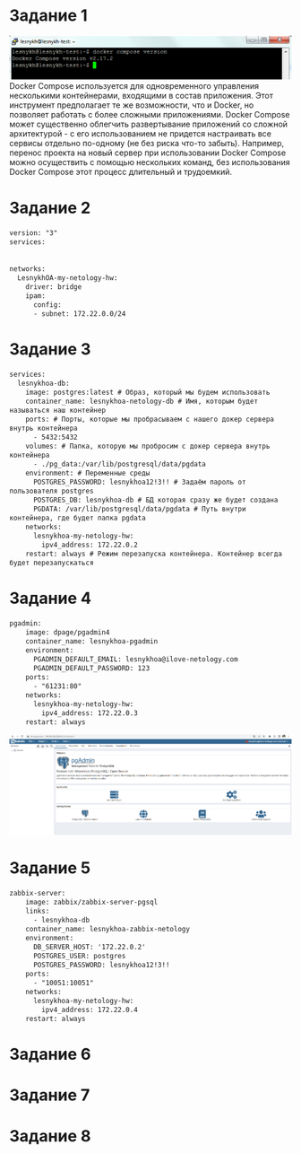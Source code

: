 # Задание 1
![](https://github.com/OlgaLesnykh/screenshots/blob/main/SVIRT_041.png)    
Docker Compose используется для одновременного управления несколькими контейнерами, входящими в состав приложения. 
Этот инструмент предполагает те же возможности, что и Docker, но позволяет работать с более сложными приложениями. Docker Compose может существенно облегчить развертывание 
приложений со сложной архитектурой - с его использованием не придется настраивать все сервисы отдельно по-одному (не без риска что-то забыть). Например, перенос проекта 
на новый сервер при использовании Docker Compose можно осуществить с помощью нескольких команд, без использования Docker Compose этот процесс длительный и трудоемкий.
# Задание 2
```
version: "3"
services:


networks:
  LesnykhOA-my-netology-hw:
    driver: bridge
    ipam:
      config:
      - subnet: 172.22.0.0/24
```
# Задание 3
```
services:
  lesnykhoa-db:
    image: postgres:latest # Образ, который мы будем использовать
    container_name: lesnykhoa-netology-db # Имя, которым будет называться наш контейнер
    ports: # Порты, которые мы пробрасываем с нашего докер сервера внутрь контейнера
      - 5432:5432
    volumes: # Папка, которую мы пробросим с докер сервера внутрь контейнера
      - ./pg_data:/var/lib/postgresql/data/pgdata
    environment: # Переменные среды
      POSTGRES_PASSWORD: lesnykhoa12!3!! # Задаём пароль от пользователя postgres
      POSTGRES_DB: lesnykhoa-db # БД которая сразу же будет создана
      PGDATA: /var/lib/postgresql/data/pgdata # Путь внутри контейнера, где будет папка pgdata
    networks:
      lesnykhoa-my-netology-hw:
        ipv4_address: 172.22.0.2
    restart: always # Режим перезапуска контейнера. Контейнер всегда будет перезапускаться
  ```    
# Задание 4
```
pgadmin:
    image: dpage/pgadmin4
    container_name: lesnykhoa-pgadmin
    environment:
      PGADMIN_DEFAULT_EMAIL: lesnykhoa@ilove-netology.com
      PGADMIN_DEFAULT_PASSWORD: 123
    ports:
      - "61231:80"
    networks:
      lesnykhoa-my-netology-hw:
        ipv4_address: 172.22.0.3
    restart: always
```    
![](https://github.com/OlgaLesnykh/screenshots/blob/main/SVIRT_042.png)    
# Задание 5
```
zabbix-server:
    image: zabbix/zabbix-server-pgsql
    links:
      - lesnykhoa-db
    container_name: lesnykhoa-zabbix-netology
    environment:
      DB_SERVER_HOST: '172.22.0.2'
      POSTGRES_USER: postgres
      POSTGRES_PASSWORD: lesnykhoa12!3!!
    ports:
      - "10051:10051"
    networks:
      lesnykhoa-my-netology-hw:
        ipv4_address: 172.22.0.4
    restart: always
```    
# Задание 6
# Задание 7
# Задание 8
